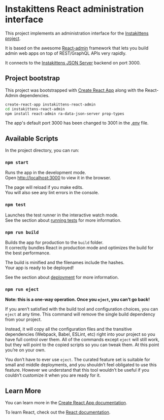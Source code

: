 # Instakittens React administration interface

This project implements an administration interface for the [Instakittens
project](https://github.com/fredericbonnet/instakittens).

It is based on the awesome [React-admin](https://github.com/marmelab/react-admin/) framework that lets you build admin web apps on top of REST/GraphQL APIs very rapidly.

It connects to the [Instakittens JSON Server](https://github.com/fredericbonnet/instakittens-json-server) backend on port 3000.

## Project bootstrap

This project was bootstrapped with [Create React App](https://github.com/facebook/create-react-app) along with the React-Admin dependencies.

```sh
create-react-app instakittens-react-admin
cd instakittens-react-admin
npm install react-admin ra-data-json-server prop-types
```

The app's default port 3000 has been changed to 3001 in the [.env](.env) file.

## Available Scripts

In the project directory, you can run:

### `npm start`

Runs the app in the development mode.<br>
Open [http://localhost:3000](http://localhost:3000) to view it in the browser.

The page will reload if you make edits.<br>
You will also see any lint errors in the console.

### `npm test`

Launches the test runner in the interactive watch mode.<br>
See the section about [running tests](https://facebook.github.io/create-react-app/docs/running-tests) for more information.

### `npm run build`

Builds the app for production to the `build` folder.<br>
It correctly bundles React in production mode and optimizes the build for the best performance.

The build is minified and the filenames include the hashes.<br>
Your app is ready to be deployed!

See the section about [deployment](https://facebook.github.io/create-react-app/docs/deployment) for more information.

### `npm run eject`

**Note: this is a one-way operation. Once you `eject`, you can’t go back!**

If you aren’t satisfied with the build tool and configuration choices, you can `eject` at any time. This command will remove the single build dependency from your project.

Instead, it will copy all the configuration files and the transitive dependencies (Webpack, Babel, ESLint, etc) right into your project so you have full control over them. All of the commands except `eject` will still work, but they will point to the copied scripts so you can tweak them. At this point you’re on your own.

You don’t have to ever use `eject`. The curated feature set is suitable for small and middle deployments, and you shouldn’t feel obligated to use this feature. However we understand that this tool wouldn’t be useful if you couldn’t customize it when you are ready for it.

## Learn More

You can learn more in the [Create React App documentation](https://facebook.github.io/create-react-app/docs/getting-started).

To learn React, check out the [React documentation](https://reactjs.org/).
